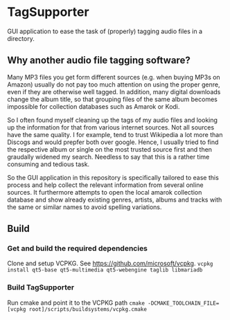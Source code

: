 # TagSupporter
GUI application to ease the task of (properly) tagging audio files in a directory.

## Why another audio file tagging software?
Many MP3 files you get form different sources (e.g. when buying MP3s on Amazon) usually do not pay too much attention on using the proper genre, even if they are otherwise well tagged.
In addition, many digital downloads change the album title, so that grouping files of the same album becomes impossible for collection databases such as Amarok or Kodi.

So I often found myself cleaning up the tags of my audio files and looking up the information for that from various internet sources.
Not all sources have the same quality. I for example, tend to trust Wikipedia a lot more than Discogs and would prepfer both over google.
Hence, I usually tried to find the respective album or single on the most trusted source first and then graudally widened my search.
Needless to say that this is a rather time consuming and tedious task.

So the GUI application in this repository is specifically tailored to ease this process and help collect the relevant information from several online sources.
It furthermore attempts to open the local amarok collection database and show already existing genres, artists, albums and tracks with the same or similar names to avoid spelling variations.

## Build

### Get and build the required dependencies
Clone and setup VCPKG. See https://github.com/microsoft/vcpkg.
`vcpkg install qt5-base qt5-multimedia qt5-webengine taglib libmariadb`

### Build TagSupporter
Run cmake and point it to the VCPKG path
`cmake -DCMAKE_TOOLCHAIN_FILE=[vcpkg root]/scripts/buildsystems/vcpkg.cmake`
